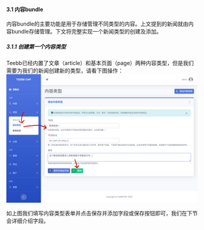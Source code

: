#### 3.1 内容bundle
内容bundle的主要功能是用于存储管理不同类型的内容。上文提到的新闻就由内容bundle存储管理。下文将完整实现一个新闻类型的创建及添加。 

##### 3.1.1 创建第一个内容类型
Teebb已经内置了文章（article）和基本页面（page）两种内容类型，但是我们需要为我们的新闻创建新的类型，请看下图操作：  
![alt 添加内容类型](teebb_images/create-content-type.png "添加内容类型")  

如上图我们填写内容类型表单并点击保存并添加字段或保存按钮即可，我们在下节会详细介绍字段。